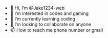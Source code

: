 - 👋 Hi, I’m @Jake1234-web
- 👀 I’m interested in codes and gaming
- 🌱 I’m currently learning coding
- 💞️ I’m looking to collaborate on anyone
- 📫 How to reach me phone number or gmail

<!---
Jake1234-web/Jake1234-web is a ✨ special ✨ repository because its `README.md` (this file) appears on your GitHub profile.
You can click the Preview link to take a look at your changes.
--->
